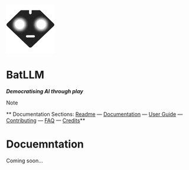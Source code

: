 ![alt text](https://github.com/krahd/BatLLM/blob/73db28aefa217d101717c081971deee7a53e9198/docs/images/logo-small.png "Bat LLM logo")
# BatLLM
***Democratising AI through play***


> [!NOTE]
> ** Documentation Sections:
> [Readme](../README.md)  &mdash;  [Documentation](DOCUMENTATION.md)  &mdash; [User Guide](USER_GUIDE.md)  &mdash; [Contributing](CONTRIBUTING.md)  &mdash; [FAQ](FAQ.md)  &mdash; [Credits](CREDITS.md)** 

# Docuemntation

Coming soon...




